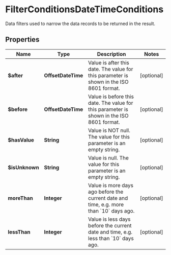 

# FilterConditionsDateTimeConditions

Data filters used to narrow the data records to be returned in the result.

## Properties

| Name | Type | Description | Notes |
|------------ | ------------- | ------------- | -------------|
|**$after** | **OffsetDateTime** | Value is after this date. The value for this parameter is shown in the ISO 8601 format. |  [optional] |
|**$before** | **OffsetDateTime** | Value is before this date. The value for this parameter is shown in the ISO 8601 format. |  [optional] |
|**$hasValue** | **String** | Value is NOT null. The value for this parameter is an empty string. |  [optional] |
|**$isUnknown** | **String** | Value is null. The value for this parameter is an empty string. |  [optional] |
|**moreThan** | **Integer** | Value is more days ago before the current date and time, e.g. more than &#x60;10&#x60; days ago. |  [optional] |
|**lessThan** | **Integer** | Value is less days before the current date and time, e.g. less than &#x60;10&#x60; days ago. |  [optional] |



